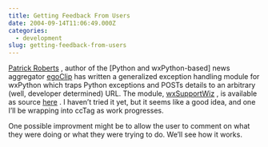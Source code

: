 ```yaml
---
title: Getting Feedback From Users
date: 2004-09-14T11:06:49.000Z
categories:
  - development
slug: getting-feedback-from-users
---
```

[Patrick Roberts][1] , author of the [Python and wxPython-based] news aggregator [egoClip][2]  has written a generalized exception handling module for wxPython which traps Python exceptions and POSTs details to an arbitrary (well, developer determined) <span class="caps">URL</span>. The module, [wxSupportWiz][3] , is available as source [here][4] . I haven’t tried it yet, but it seems like a good idea, and one I’ll be wrapping into ccTag as work progresses.

One possible improvment might be to allow the user to comment on what they were doing or what they were trying to do. We’ll see how it works.



 [1]: http://egofile.com/cgi-bin/blosxom.cgi
 [2]: http://egofile.com/egoclip/
 [3]: http://egofile.com/cgi-bin/blosxom.cgi/2004/09/12#support
 [4]: http://egofile.com/open/wxsupportwiz.py
